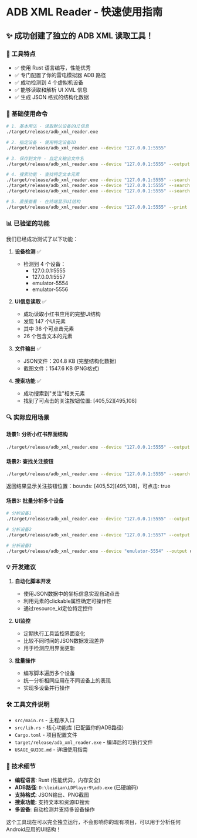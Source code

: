 # ADB XML Reader - 快速使用指南

## ✨ 成功创建了独立的 ADB XML 读取工具！

### 🎯 工具特点
- ✅ 使用 Rust 语言编写，性能优秀
- ✅ 专门配置了你的雷电模拟器 ADB 路径
- ✅ 成功检测到 4 个虚拟机设备
- ✅ 能够读取和解析 UI XML 信息
- ✅ 生成 JSON 格式的结构化数据

### 🚀 基础使用命令

```bash
# 1. 基本用法 - 读取默认设备的UI信息
./target/release/adb_xml_reader.exe

# 2. 指定设备 - 使用特定设备ID
./target/release/adb_xml_reader.exe --device "127.0.0.1:5555"

# 3. 保存到文件 - 自定义输出文件名
./target/release/adb_xml_reader.exe --device "127.0.0.1:5555" --output my_app_ui.json --screenshot my_app_screen.png

# 4. 搜索功能 - 查找特定文本元素
./target/release/adb_xml_reader.exe --device "127.0.0.1:5555" --search "关注"
./target/release/adb_xml_reader.exe --device "127.0.0.1:5555" --search "发布"
./target/release/adb_xml_reader.exe --device "127.0.0.1:5555" --search "点赞"

# 5. 直接查看 - 在终端显示UI结构
./target/release/adb_xml_reader.exe --device "127.0.0.1:5555" --print
```

### 📊 已验证的功能

我们已经成功测试了以下功能：

1. **设备检测** ✅
   - 检测到 4 个设备：
     - 127.0.0.1:5555
     - 127.0.0.1:5557
     - emulator-5554
     - emulator-5556

2. **UI信息读取** ✅
   - 成功读取小红书应用的完整UI结构
   - 发现 147 个UI元素
   - 其中 36 个可点击元素
   - 26 个包含文本的元素

3. **文件输出** ✅
   - JSON文件：204.8 KB (完整结构化数据)
   - 截图文件：1547.6 KB (PNG格式)

4. **搜索功能** ✅
   - 成功搜索到"关注"相关元素
   - 找到了可点击的关注按钮位置: [405,52][495,108]

### 🔍 实际应用场景

#### 场景1: 分析小红书界面结构
```bash
./target/release/adb_xml_reader.exe --device "127.0.0.1:5555" --output xiaohongshu_ui.json --screenshot xiaohongshu_screen.png
```

#### 场景2: 查找关注按钮
```bash
./target/release/adb_xml_reader.exe --device "127.0.0.1:5555" --search "关注"
```
返回结果显示关注按钮位置：bounds: [405,52][495,108]，可点击: true

#### 场景3: 批量分析多个设备
```bash
# 分析设备1
./target/release/adb_xml_reader.exe --device "127.0.0.1:5555" --output device1_ui.json

# 分析设备2
./target/release/adb_xml_reader.exe --device "127.0.0.1:5557" --output device2_ui.json

# 分析设备3
./target/release/adb_xml_reader.exe --device "emulator-5554" --output device3_ui.json
```

### 💡 开发建议

1. **自动化脚本开发**
   - 使用JSON数据中的坐标信息实现自动点击
   - 利用元素的clickable属性确定可操作性
   - 通过resource_id定位特定控件

2. **UI监控**
   - 定期执行工具监控界面变化
   - 比较不同时间的JSON数据发现差异
   - 用于检测应用界面更新

3. **批量操作**
   - 编写脚本遍历多个设备
   - 统一分析相同应用在不同设备上的表现
   - 实现多设备并行操作

### 🛠️ 工具文件说明

- `src/main.rs` - 主程序入口
- `src/lib.rs` - 核心功能库 (已配置你的ADB路径)
- `Cargo.toml` - 项目配置文件
- `target/release/adb_xml_reader.exe` - 编译后的可执行文件
- `USAGE_GUIDE.md` - 详细使用指南

### 🔧 技术细节

- **编程语言**: Rust (性能优异，内存安全)
- **ADB路径**: `D:\leidian\LDPlayer9\adb.exe` (已硬编码)
- **支持格式**: JSON输出、PNG截图
- **搜索功能**: 支持文本和资源ID搜索
- **多设备**: 自动检测并支持多设备操作

这个工具现在可以完全独立运行，不会影响你的现有项目，可以用于分析任何Android应用的UI结构！
